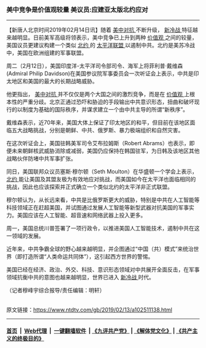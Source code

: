 ### 美中竞争是价值观较量 美议员:应建亚太版北约应对
------------------------

<div class="post_content">
 <p>
  【新唐人北京时间2019年02月14日讯】随着
  <a href="https://www.ntdtv.com/gb/美中对抗.htm">
   美中对抗
  </a>
  不断升级，
  <a href="https://www.ntdtv.com/gb/新冷战.htm">
   新冷战
  </a>
  特征越来越明显。日前美军高级将领表示，美中竞争已上升到两种
  <a href="https://www.ntdtv.com/gb/价值观.htm">
   价值观
  </a>
  之间的较量，美国议员更建议构建一个类似
  <a href="https://www.ntdtv.com/gb/北约.htm">
   北约
  </a>
  的
  <a href="https://www.ntdtv.com/gb/太平洋联盟.htm">
   太平洋联盟
  </a>
  以遏制中共。北约是美苏冷战中，美国在欧洲组建的军事联盟。
 </p>
 <p>
  周二（2月12日），美国印度洋-太平洋司令部司令、海军上将菲利普·戴维森(Admiral Philip Davidson)在美国参议院军事委员会一次听证会上表示，中共是印太地区和美国的最大的长期战略威胁。
 </p>
 <p>
  他更指出，
  <a href="https://www.ntdtv.com/gb/美中对抗.htm">
   美中对抗
  </a>
  并不仅仅是两个大国之间的激烈竞争，而是在
  <a href="https://www.ntdtv.com/gb/价值观.htm">
   价值观
  </a>
  上根本性的严重分歧。北京正通过恐吓和胁迫的手段输出中共意识形态，扭曲和破坏现行的以制度为基础的国际秩序，并谋求建立一个由中共主导的所谓“新秩序”。
 </p>
 <p>
  戴维森表示，近70年来，美国大体上保证了印太地区的和平，但目前在该地区面临五大战略挑战，分别是朝鲜、中共、俄罗斯、暴力极端组织和自然灾害。
 </p>
 <p>
  在这次听证会上，美国驻韩美军司令艾布拉姆斯（Robert Abrams）也表示，即便未来朝鲜核武威胁消除或减弱，美国仍应保持在韩国驻军，为日韩及该地区其他战略伙伴防堵中共军事扩张。
 </p>
 <p>
  同日，美国联邦众议员塞斯·穆尔顿（Seth Moulton）在华盛顿一个学会上表示，
  <a href="https://www.ntdtv.com/gb/北约.htm">
   北约
  </a>
  能让美国及其盟友极为有效地应对挑战，而美国如今在太平洋也面临相同的挑战，因此也应该探索并正式确立一个类似北约的太平洋非正式联盟。
 </p>
 <p>
  穆尔顿认为，从长远来看，中共是比俄罗斯更大的威胁，特别是中共在人工智能等科技领域正在赶超美国，并试图通过发展人工智能等新型武器对抗美国的军事实力。美国应该在人工智能、超音速和网络武器上投入更多。
 </p>
 <p>
  周一，美国总统川普签署了一项行政令，以推进美国人工智能技术，遏制中共在这一领域的发展。
 </p>
 <p>
  近年来，中共争霸全球的野心越来越明显，并企图通过“中国（共）模式”来统治世界（即打造所谓“人类命运共同体”），这引起西方世界的警惕。
 </p>
 <p>
  美国已经在经济、政治、外交、科技、意识形态领域对中共展开全面反击，在军事领域抗衡中共的意图也越来越明显，世界已进入
  <a href="https://www.ntdtv.com/gb/新冷战.htm">
   新冷战
  </a>
  时代。
 </p>
 <p>
  （记者穆峰宇综合报导/责任编辑：明轩）
 </p>
 <div class="single_ad">
 </div>
</div>

<br/>原文链接：https://www.ntdtv.com/gb/2019/02/13/a102511138.html


------------------------
#### [首页](https://github.com/gfw-breaker/banned-news/blob/master/README.md) &nbsp;|&nbsp; [Web代理](https://github.com/labour-camp/helloworld) &nbsp;|&nbsp; [一键翻墙软件](https://github.com/gfw-breaker/nogfw/blob/master/README.md) &nbsp;| [《九评共产党》](https://github.com/gfw-breaker/9ping.md/blob/master/README.md#九评之一评共产党是什么) | [《解体党文化》](https://github.com/gfw-breaker/jtdwh.md/blob/master/README.md) | [《共产主义的终极目的》](https://github.com/gfw-breaker/gczydzjmd.md/blob/master/README.md)

